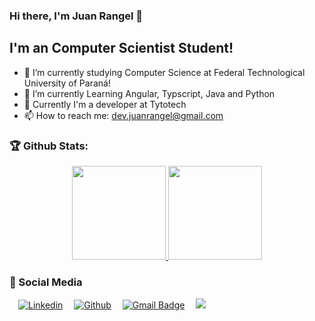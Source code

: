 ### Hi there, I'm Juan Rangel 👋

## I'm an Computer Scientist Student!
- 🔭 I’m currently studying Computer Science at Federal Technological University of Paraná!
- 🌱 I’m currently Learning Angular, Typscript, Java and Python
- 🔧 Currently I'm a developer at Tytotech
- 📫 How to reach me: dev.juanrangel@gmail.com

### 🏆 Github Stats:
<p align="center">
    <a href="https://github.com/JuanFSR">
        <img height="150em" src="https://github-readme-stats-jha-vineet69.vercel.app/api?username=JuanFSR&hide=stars&count_private=true&show_icons=true&theme=material-palenight" />
        <img height="150em" src="https://acedev003-readme-stats.vercel.app/api/top-langs/?username=JuanFSR&count_private=true&hide=smalltalk&theme=material-palenight&layout=compact" /> 
    </a>
</p>

### :busts_in_silhouette: Social Media

  &emsp;[![Linkedin](https://img.shields.io/badge/LinkedIn-0077B5?style=flat&logo=linkedin&logoColor=white)](https://www.linkedin.com/in/juanfsr/)&emsp;
  [![Github](https://img.shields.io/badge/GitHub-100000?style=flat&logo=github&logoColor=white)](https://github.com/JuanFSR)&emsp;
  [![Gmail Badge](https://img.shields.io/badge/-dev.juanrangel-c14438?style=flat&logo=Gmail&logoColor=white&link=mailto:dev.juanrangel@gmail.com)](mailto:dev.juanrangel@gmail.com)&emsp;
  ![](https://komarev.com/ghpvc/?username=JuanFSR&color=1c1c1c&style=plastic&label=views)
